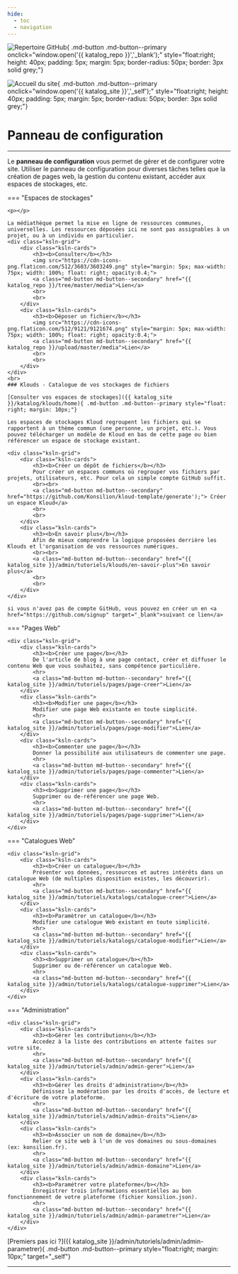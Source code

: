 ```yaml
---
hide:
  - toc
  - navigation
---
```





![Repertoire GitHub](https://raw.githubusercontent.com/Konsilion/website/master/media/logo-github.png){ .md-button .md-button--primary onclick="window.open('{{ katalog_repo }}','_blank');" style="float:right; height: 40px; padding: 5px; margin: 5px; border-radius: 50px; border: 3px solid grey;"}

![Accueil du site](https://raw.githubusercontent.com/Konsilion/website/master/media/fleche-retour.png){ .md-button .md-button--primary onclick="window.open('{{ katalog_site }}','_self');" style="float:right; height: 40px; padding: 5px; margin: 5px; border-radius: 50px; border: 3px solid grey;"}

# Panneau de configuration

---

Le **panneau de configuration** vous permet de gérer et de configurer votre site. Utiliser le panneau de configuration pour diverses tâches telles que la création de pages web, la gestion  du contenu existant, accéder aux espaces de stockages, etc. 

=== "Espaces de stockages"

    <p></p>
    
    La médiathèque permet la mise en ligne de ressources communes, universelles. Les ressources déposées ici ne sont pas assignables à un projet, ou à un individu en particulier.
    <div class="ksln-grid">
        <div class="ksln-cards">
            <h3><b>Consulter</b></h3>
            <img src="https://cdn-icons-png.flaticon.com/512/3603/3603249.png" style="margin: 5px; max-width: 75px; width: 100%; float: right; opacity:0.4;">
            <a class="md-button md-button--secondary" href="{{ katalog_repo }}/tree/master/media">Lien</a>
            <br>
            <br>
        </div>
        <div class="ksln-cards">
            <h3><b>Déposer un fichier</b></h3>
            <img src="https://cdn-icons-png.flaticon.com/512/9121/9121674.png" style="margin: 5px; max-width: 75px; width: 100%; float: right; opacity:0.4;">
            <a class="md-button md-button--secondary" href="{{ katalog_repo }}/upload/master/media">Lien</a>
            <br>
            <br>
        </div>
    </div>
    <br>
    ### Klouds - Catalogue de vos stockages de fichiers

    [Consulter vos espaces de stockages]({{ katalog_site }}/katalog/klouds/home){ .md-button .md-button--primary style="float: right; margin: 10px;"}

    Les espaces de stockages Kloud regroupent les fichiers qui se rapportent à un thème commun (une personne, un projet, etc.). Vous pouvez télécharger un modèle de Kloud en bas de cette page ou bien référencer un espace de stockage existant.

    <div class="ksln-grid">
        <div class="ksln-cards">
            <h3><b>Créer un dépôt de fichiers</b></h3>
            Pour créer un espaces communs où regrouper vos fichiers par projets, utilisateurs, etc. Pour cela un simple compte GitHub suffit.
            <br><br>
            <a class="md-button md-button--secondary" href="https://github.com/Konsilion/kloud-template/generate');"> Créer un espace Kloud</a>
            <br>
            <br>
        </div>
        <div class="ksln-cards">
            <h3><b>En savoir plus</b></h3>
            Afin de mieux comprendre la logique proposées derrière les Klouds et l'organisation de vos ressources numériques.
            <br><br>
            <a class="md-button md-button--secondary" href="{{ katalog_site }}/admin/tutoriels/klouds/en-savoir-plus">En savoir plus</a>
            <br>
            <br>
        </div>
    </div>

    si vous n'avez pas de compte GitHub, vous pouvez en créer un en <a href="https://github.com/signup" target="_blank">suivant ce lien</a>


=== "Pages Web"

    <div class="ksln-grid">
        <div class="ksln-cards">
            <h3><b>Créer une page</b></h3>
            De l'article de blog à une page contact, créer et diffuser le contenu Web que vous souhaitez, sans compétence particulière.
            <hr>
            <a class="md-button md-button--secondary" href="{{ katalog_site }}/admin/tutoriels/pages/page-creer">Lien</a>
        </div>
        <div class="ksln-cards">
            <h3><b>Modifier une page</b></h3>
            Modifier une page Web existante en toute simplicité.
            <hr>
            <a class="md-button md-button--secondary" href="{{ katalog_site }}/admin/tutoriels/pages/page-modifier">Lien</a>
        </div>
        <div class="ksln-cards">
            <h3><b>Commenter une page</b></h3>
            Donner la possibilité aux utilisateurs de commenter une page.
            <hr>
            <a class="md-button md-button--secondary" href="{{ katalog_site }}/admin/tutoriels/pages/page-commenter">Lien</a>
        </div>
        <div class="ksln-cards">
            <h3><b>Supprimer une page</b></h3>
            Supprimer ou de-référencer une page Web. 
            <hr>
            <a class="md-button md-button--secondary" href="{{ katalog_site }}/admin/tutoriels/pages/page-supprimer">Lien</a>
        </div>
    </div>


=== "Catalogues Web"

    <div class="ksln-grid">
        <div class="ksln-cards">
            <h3><b>Créer un catalogue</b></h3>
            Présenter vos données, ressources et autres intérêts dans un catalogue Web (de multiples disposition existes, les découvrir).
            <hr>
            <a class="md-button md-button--secondary" href="{{ katalog_site }}/admin/tutoriels/katalogs/catalogue-creer">Lien</a>
        </div>
        <div class="ksln-cards">
            <h3><b>Paramètrer un catalogue</b></h3>
            Modifier une catalogue Web existant en toute simplicité.
            <hr>
            <a class="md-button md-button--secondary" href="{{ katalog_site }}/admin/tutoriels/katalogs/catalogue-modifier">Lien</a>
        </div>
        <div class="ksln-cards">
            <h3><b>Supprimer un catalogue</b></h3>
            Supprimer ou de-référencer un catalogue Web.
            <hr>
            <a class="md-button md-button--secondary" href="{{ katalog_site }}/admin/tutoriels/katalogs/catalogue-supprimer">Lien</a>
        </div>
    </div>

=== "Administration"

    <div class="ksln-grid">
        <div class="ksln-cards">
            <h3><b>Gérer les contributions</b></h3>
            Accedez à la liste des contributions en attente faites sur votre site.
            <hr>
            <a class="md-button md-button--secondary" href="{{ katalog_site }}/admin/tutoriels/admin/admin-gerer">Lien</a>
        </div>
        <div class="ksln-cards">
            <h3><b>Gérer les droits d'administration</b></h3>
            Définissez la modération par les droits d'accès, de lecture et d'écriture de votre plateforme.
            <hr>
            <a class="md-button md-button--secondary" href="{{ katalog_site }}/admin/tutoriels/admin/admin-droits">Lien</a>
        </div>
        <div class="ksln-cards">
            <h3><b>Associer un nom de domaine</b></h3>
            Relier ce site web à l'un de vos domaines ou sous-domaines (ex: konsilion.fr).
            <hr>
            <a class="md-button md-button--secondary" href="{{ katalog_site }}/admin/tutoriels/admin/admin-domaine">Lien</a>
        </div>
        <div class="ksln-cards">
            <h3><b>Paramétrer votre plateforme</b></h3>
            Enregistrer trois informations essentielles au bon fonctionnement de votre plateforme (fichier konsilion.json).
            <hr>
            <a class="md-button md-button--secondary" href="{{ katalog_site }}/admin/tutoriels/admin/admin-parametrer">Lien</a>
        </div>          
    </div>

[Premiers pas ici ?]({{ katalog_site }}/admin/tutoriels/admin/admin-parametrer){ .md-button .md-button--primary style="float:right; margin: 10px;" target="_self"}  

---

<style>
    .md-button {}
</style>
